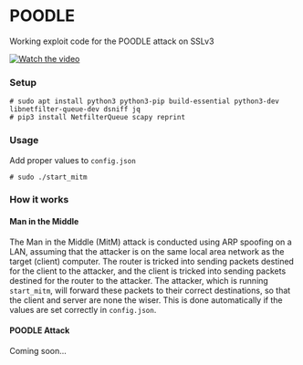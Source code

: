# POODLE
Working exploit code for the POODLE attack on SSLv3

[![Watch the video](https://img.youtube.com/vi/TLn67ugV8Ec/maxresdefault.jpg)](https://youtu.be/TLn67ugV8Ec)

### Setup

```
# sudo apt install python3 python3-pip build-essential python3-dev libnetfilter-queue-dev dsniff jq
# pip3 install NetfilterQueue scapy reprint
```

### Usage

Add proper values to `config.json` 
```
# sudo ./start_mitm
```

### How it works

#### Man in the Middle

The Man in the Middle (MitM) attack is conducted using ARP spoofing on a LAN, assuming that the attacker is on the same local area network as the target (client) computer.  The router is tricked into sending packets destined for the client to the attacker, and the client is tricked into sending packets destined for the router to the attacker.  The attacker, which is running `start_mitm`, will forward these packets to their correct destinations, so that the client and server are none the wiser.  This is done automatically if the values are set correctly in `config.json`.

#### POODLE Attack

Coming soon...
